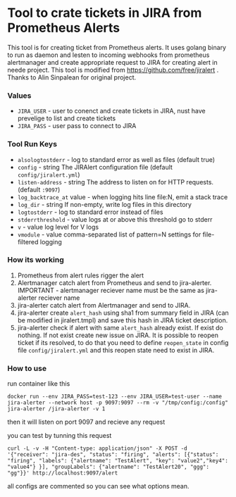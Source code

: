 # Tool to crate tickets in JIRA from Prometheus Alerts

This tool is for creating ticket from Prometheus alerts. It uses golang binary to run as daemon and lesten to incoming webhooks from prometheus alertmanager and create appropriate request to JIRA for creating alert in neede project. This tool is modified from https://github.com/free/jiralert . Thanks to Alin Sinpalean for original project.


### Values

- `JIRA_USER` - user to conenct and create tickets in JIRA, nust have prevelige to list and create tickets 
- `JIRA_PASS` - user pass to connect to JIRA


### Tool Run Keys

- `alsologtostderr` - log to standard error as well as files (default true)
- `config` - string The JIRAlert configuration file (default `config/jiralert.yml`)
- `listen-address` - string The address to listen on for HTTP requests. (default `:9097`)
- `log_backtrace_at` value - when logging hits line file:N, emit a stack trace
- `log_dir` - string If non-empty, write log files in this directory
- `logtostderr` - log to standard error instead of files
- `stderrthreshold` - value logs at or above this threshold go to stderr
- `v` - value log level for V logs
- `vmodule` - value comma-separated list of pattern=N settings for file-filtered logging


### How its working

1) Prometheus from alert rules rigger the alert
2) Alertmanager catch alert from Prometheus and send to jira-alerter. IMPORTANT - alertmanager reciever name must be the same as jira-alerter reciever name
3) jira-alerter catch alert from Alertmanager and send to JIRA.
4) jira-alerter create `alert_hash` using sha1 from summary field in JIRA (can be modified in jiralert.tmpl) and save this hash in JIRA ticket description.
5) jira-alerter check if alert with same `alert_hash` already exist. If exist do nothing. If not exist create new issue on JIRA. It is possible to reopen ticket if its resolved, to do that you need to define `reopen_state`  in config file `config/jiralert.yml` and this reopen state need to exist in JIRA.


### How to use

run container like this 
```
docker run --env JIRA_PASS=test-123 --env JIRA_USER=test-user --name jira-alerter --network host -p 9097:9097 --rm -v "/tmp/config:/config" jira-alerter /jira-alerter -v 1
``` 
then it will listen on port 9097 and recieve any request

you can test by tunning this request 
```
curl -L -v -H "Content-type: application/json" -X POST -d '{"receiver": "jira-des", "status": "firing", "alerts": [{"status": "firing", "labels": {"alertname": "TestAlert", "key": "value2","key4": "value4"} }], "groupLabels": {"alertname": "TestAlert20", "ggg": "gg"}}' http://localhost:9097/alert
```

all configs are commented so you can see what options mean.
